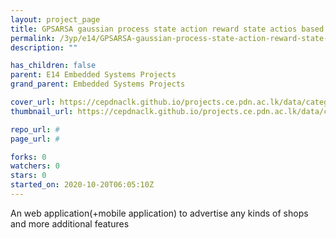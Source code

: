 ```yaml
---
layout: project_page
title: GPSARSA gaussian process state action reward state actios based SITNSHOP
permalink: /3yp/e14/GPSARSA-gaussian-process-state-action-reward-state-actios-based-SITNSHOP
description: ""

has_children: false
parent: E14 Embedded Systems Projects
grand_parent: Embedded Systems Projects

cover_url: https://cepdnaclk.github.io/projects.ce.pdn.ac.lk/data/categories/3yp/cover_page.jpg
thumbnail_url: https://cepdnaclk.github.io/projects.ce.pdn.ac.lk/data/categories/3yp/thumbnail.jpg

repo_url: #
page_url: #

forks: 0
watchers: 0
stars: 0
started_on: 2020-10-20T06:05:10Z
---
```

An web application(+mobile application) to advertise any kinds of shops and more additional features

